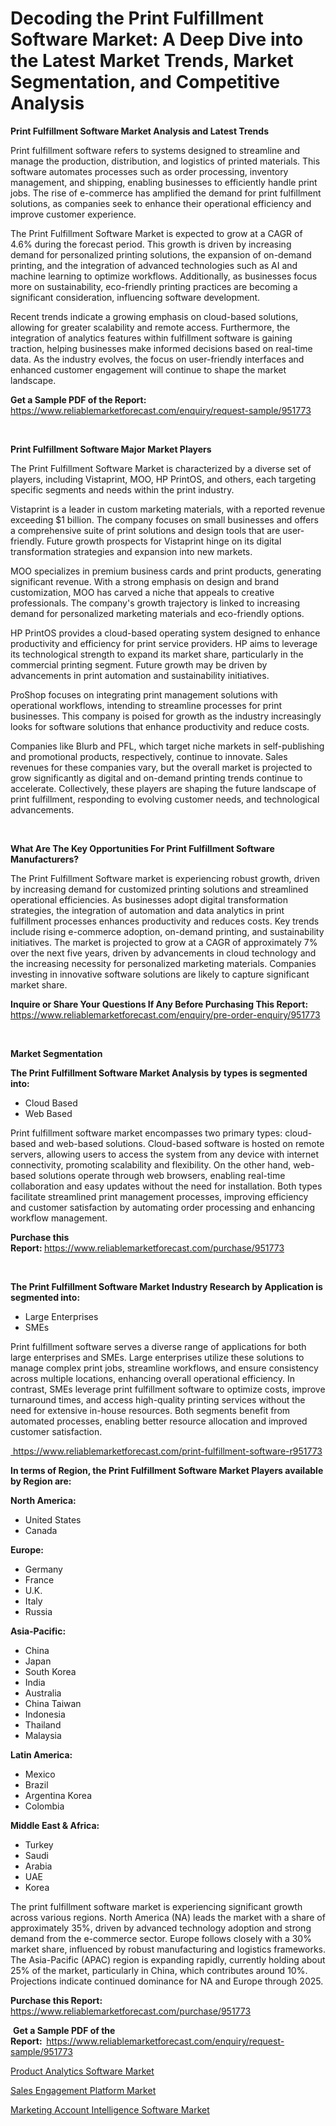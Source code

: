 <p><h1>Decoding the Print Fulfillment Software Market: A Deep Dive into the Latest Market Trends, Market Segmentation, and Competitive Analysis</h1></p><p><strong>Print Fulfillment Software Market Analysis and Latest Trends</strong></p>
<p><p>Print fulfillment software refers to systems designed to streamline and manage the production, distribution, and logistics of printed materials. This software automates processes such as order processing, inventory management, and shipping, enabling businesses to efficiently handle print jobs. The rise of e-commerce has amplified the demand for print fulfillment solutions, as companies seek to enhance their operational efficiency and improve customer experience.</p><p>The Print Fulfillment Software Market is expected to grow at a CAGR of 4.6% during the forecast period. This growth is driven by increasing demand for personalized printing solutions, the expansion of on-demand printing, and the integration of advanced technologies such as AI and machine learning to optimize workflows. Additionally, as businesses focus more on sustainability, eco-friendly printing practices are becoming a significant consideration, influencing software development.</p><p>Recent trends indicate a growing emphasis on cloud-based solutions, allowing for greater scalability and remote access. Furthermore, the integration of analytics features within fulfillment software is gaining traction, helping businesses make informed decisions based on real-time data. As the industry evolves, the focus on user-friendly interfaces and enhanced customer engagement will continue to shape the market landscape.</p></p>
<p><strong>Get a Sample PDF of the Report:&nbsp;</strong> <a href="https://www.reliablemarketforecast.com/enquiry/request-sample/951773?utm_campaign=1833&utm_medium=2&utm_source=Github&utm_content=ia&utm_term=06032025&utm_id=print-fulfillment-software">https://www.reliablemarketforecast.com/enquiry/request-sample/951773</a></p>
<p>&nbsp;</p>
<p><strong>Print Fulfillment Software Major Market Players</strong></p>
<p><p>The Print Fulfillment Software Market is characterized by a diverse set of players, including Vistaprint, MOO, HP PrintOS, and others, each targeting specific segments and needs within the print industry. </p><p>Vistaprint is a leader in custom marketing materials, with a reported revenue exceeding $1 billion. The company focuses on small businesses and offers a comprehensive suite of print solutions and design tools that are user-friendly. Future growth prospects for Vistaprint hinge on its digital transformation strategies and expansion into new markets.</p><p>MOO specializes in premium business cards and print products, generating significant revenue. With a strong emphasis on design and brand customization, MOO has carved a niche that appeals to creative professionals. The company's growth trajectory is linked to increasing demand for personalized marketing materials and eco-friendly options.</p><p>HP PrintOS provides a cloud-based operating system designed to enhance productivity and efficiency for print service providers. HP aims to leverage its technological strength to expand its market share, particularly in the commercial printing segment. Future growth may be driven by advancements in print automation and sustainability initiatives.</p><p>ProShop focuses on integrating print management solutions with operational workflows, intending to streamline processes for print businesses. This company is poised for growth as the industry increasingly looks for software solutions that enhance productivity and reduce costs.</p><p>Companies like Blurb and PFL, which target niche markets in self-publishing and promotional products, respectively, continue to innovate. Sales revenues for these companies vary, but the overall market is projected to grow significantly as digital and on-demand printing trends continue to accelerate. Collectively, these players are shaping the future landscape of print fulfillment, responding to evolving customer needs, and technological advancements.</p></p>
<p>&nbsp;</p>
<p><strong>What Are The Key Opportunities For Print Fulfillment Software Manufacturers?</strong></p>
<p><p>The Print Fulfillment Software market is experiencing robust growth, driven by increasing demand for customized printing solutions and streamlined operational efficiencies. As businesses adopt digital transformation strategies, the integration of automation and data analytics in print fulfillment processes enhances productivity and reduces costs. Key trends include rising e-commerce adoption, on-demand printing, and sustainability initiatives. The market is projected to grow at a CAGR of approximately 7% over the next five years, driven by advancements in cloud technology and the increasing necessity for personalized marketing materials. Companies investing in innovative software solutions are likely to capture significant market share.</p></p>
<p><strong>Inquire or Share Your Questions If Any Before Purchasing This Report:</strong> <a href="https://www.reliablemarketforecast.com/enquiry/pre-order-enquiry/951773?utm_campaign=1833&utm_medium=2&utm_source=Github&utm_content=ia&utm_term=06032025&utm_id=print-fulfillment-software">https://www.reliablemarketforecast.com/enquiry/pre-order-enquiry/951773</a></p>
<p>&nbsp;</p>
<p><strong>Market Segmentation</strong></p>
<p><strong>The Print Fulfillment Software Market Analysis by types is segmented into:</strong></p>
<p><ul><li>Cloud Based</li><li>Web Based</li></ul></p>
<p><p>Print fulfillment software market encompasses two primary types: cloud-based and web-based solutions. Cloud-based software is hosted on remote servers, allowing users to access the system from any device with internet connectivity, promoting scalability and flexibility. On the other hand, web-based solutions operate through web browsers, enabling real-time collaboration and easy updates without the need for installation. Both types facilitate streamlined print management processes, improving efficiency and customer satisfaction by automating order processing and enhancing workflow management.</p></p>
<p><strong>Purchase this Report:&nbsp;</strong><a href="https://www.reliablemarketforecast.com/purchase/951773?utm_campaign=1833&utm_medium=2&utm_source=Github&utm_content=ia&utm_term=06032025&utm_id=print-fulfillment-software">https://www.reliablemarketforecast.com/purchase/951773</a></p>
<p>&nbsp;</p>
<p><strong>The Print Fulfillment Software Market Industry Research by Application is segmented into:</strong></p>
<p><ul><li>Large Enterprises</li><li>SMEs</li></ul></p>
<p><p>Print fulfillment software serves a diverse range of applications for both large enterprises and SMEs. Large enterprises utilize these solutions to manage complex print jobs, streamline workflows, and ensure consistency across multiple locations, enhancing overall operational efficiency. In contrast, SMEs leverage print fulfillment software to optimize costs, improve turnaround times, and access high-quality printing services without the need for extensive in-house resources. Both segments benefit from automated processes, enabling better resource allocation and improved customer satisfaction.</p></p>
<p><a href="https://www.reliablemarketforecast.com/print-fulfillment-software-r951773?utm_campaign=1833&utm_medium=2&utm_source=Github&utm_content=ia&utm_term=06032025&utm_id=print-fulfillment-software">&nbsp;https://www.reliablemarketforecast.com/print-fulfillment-software-r951773</a></p>
<p><strong>In terms of Region, the Print Fulfillment Software Market Players available by Region are:</strong></p>
<p>
    <p> <strong> North America: </strong>
        <ul>
            <li>United States</li>
            <li>Canada</li>
        </ul>
        </p> 
    <p> <strong> Europe: </strong>
        <ul>
            <li>Germany</li>
            <li>France</li>
            <li>U.K.</li>
            <li>Italy</li>
            <li>Russia</li>
        </ul>
        </p> 
    <p> <strong> Asia-Pacific: </strong>
        <ul>
            <li>China</li>
            <li>Japan</li>
            <li>South Korea</li>
            <li>India</li>
            <li>Australia</li>
            <li>China Taiwan</li>
            <li>Indonesia</li>
            <li>Thailand</li>
            <li>Malaysia</li>
        </ul>
        </p> 
    <p> <strong> Latin America: </strong>
        <ul>
            <li>Mexico</li>
            <li>Brazil</li>
            <li>Argentina Korea</li>
            <li>Colombia</li>
        </ul>
        </p> 
    <p> <strong> Middle East & Africa: </strong>
        <ul>
            <li>Turkey</li>
            <li>Saudi</li>
            <li>Arabia</li>
            <li>UAE</li>
            <li>Korea</li>
        </ul>
    </p>
    </p>
<p><p>The print fulfillment software market is experiencing significant growth across various regions. North America (NA) leads the market with a share of approximately 35%, driven by advanced technology adoption and strong demand from the e-commerce sector. Europe follows closely with a 30% market share, influenced by robust manufacturing and logistics frameworks. The Asia-Pacific (APAC) region is expanding rapidly, currently holding about 25% of the market, particularly in China, which contributes around 10%. Projections indicate continued dominance for NA and Europe through 2025.</p></p>
<p><strong>Purchase this Report: </strong><a href="https://www.reliablemarketforecast.com/purchase/951773?utm_campaign=1833&utm_medium=2&utm_source=Github&utm_content=ia&utm_term=06032025&utm_id=print-fulfillment-software">https://www.reliablemarketforecast.com/purchase/951773</a></p>
<p>&nbsp;<strong>Get a Sample PDF of the Report:&nbsp;&nbsp;</strong><a href="https://www.reliablemarketforecast.com/enquiry/request-sample/951773?utm_campaign=1833&utm_medium=2&utm_source=Github&utm_content=ia&utm_term=06032025&utm_id=print-fulfillment-software">https://www.reliablemarketforecast.com/enquiry/request-sample/951773</a></p>
<p><strong></strong></p>
<p><p><a href="https://github.com/juniordelafrance/Market-Research-Report-List-5/blob/main/product-analytics-software-market.md?utm_campaign=1833&utm_medium=2&utm_source=Github&utm_content=ia&utm_term=06032025&utm_id=print-fulfillment-software">Product Analytics Software Market</a></p><p><a href="https://github.com/cagleplittrw/Market-Research-Report-List-1/blob/main/sales-engagement-platform-market.md?utm_campaign=1833&utm_medium=2&utm_source=Github&utm_content=ia&utm_term=06032025&utm_id=print-fulfillment-software">Sales Engagement Platform Market</a></p><p><a href="https://github.com/dahcheeviola/Market-Research-Report-List-1/blob/main/marketing-account-intelligence-software-market.md?utm_campaign=1833&utm_medium=2&utm_source=Github&utm_content=ia&utm_term=06032025&utm_id=print-fulfillment-software">Marketing Account Intelligence Software Market</a></p></p>